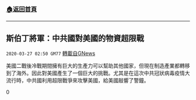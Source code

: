 ###  [:house:返回首頁](https://github.com/ourhimalayas/txt)
---

## 斯伯丁將軍：中共國對美國的物資超限戰
`2020-03-27 02:50 GM77` [轉載自GNews](https://gnews.org/zh-hant/154126/)

美國二戰後冷戰期間擁有巨大的生產力可以幫助其他國家，但現在制造產業都轉移到了海外。因此對美國產生了一個巨大的挑戰。尤其是在這次中共冠狀病毒疫情大流行時，中共國利用超限戰爭來攻擊美國，給美國敲響了警鐘。

0

